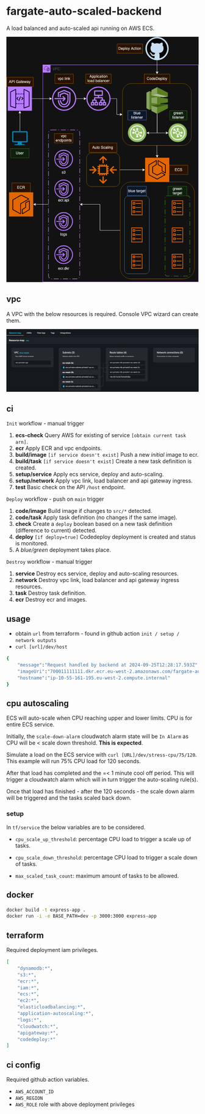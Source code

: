 # fargate-auto-scaled-backend

A load balanced and auto-scaled api running on AWS ECS.

![Infrastructure](docs/infra.drawio.png)

## vpc

A VPC with the below resources is required. Console VPC wizard can create them.

![VPC](docs/vpc.png)


## ci

`Init` workflow - manual trigger

1. **ecs-check** Query AWS for existing of service `[obtain current task arn]`.
2. **ecr** Apply ECR and vpc endpoints.
3. **build/image** `[if service doesn't exist]` Push a new *initial* image to ecr.
4. **build/task** `[if service doesn't exist]` Create a new task definition is created.
5. **setup/service** Apply ecs service, deploy and auto-scaling.
6. **setup/network** Apply vpc link, load balancer and api gateway ingress.
7. **test** Basic check on the API `/host` endpoint.

`Deploy` workflow - push on `main` trigger

1. **code/image** Build image if changes to `src/*` detected.
2. **code/task** Apply task definition (no changes if the same image).
3. **check** Create a `deploy` boolean based on a new task definition (difference to current) detected.
4. **deploy** `[if deploy=true]` Codedeploy deployment is created and status is monitored.
5. A *blue/green* deployment takes place.

`Destroy` workflow - manual trigger

1. **service** Destroy ecs service, deploy and auto-scaling resources.
2. **network** Destroy vpc link, load balancer and api gateway ingress resources.
3. **task** Destroy task definition.
4. **ecr** Destroy ecr and images.

## usage

- obtain `url` from terraform - found in github action `init / setup / network outputs`
- `curl [url]/dev/host`
  
```sh
{
    "message":"Request handled by backend at 2024-09-25T12:28:17.593Z",
    "imageUri":"700011111111.dkr.ecr.eu-west-2.amazonaws.com/fargate-auto-scaled-backend@sha256:78dfc01946306dd6afea2b47b56e196788501bfa93c1b2ee1e90a54e72b56938",
    "hostname":"ip-10-55-161-195.eu-west-2.compute.internal"
}
```

## cpu autoscaling

ECS will auto-scale when CPU reaching upper and lower limits. CPU is for entire ECS service.

Initially, the `scale-down-alarm` cloudwatch alarm state will be `In Alarm` as CPU will be < scale down threshold. **This is expected**.

Simulate a load on the ECS service with `curl [URL]/dev/stress-cpu/75/120`. This example will run 75% CPU load for 120 seconds.

After that load has completed and the =< 1 minute cool off period. This will trigger a cloudwatch alarm which will in turn trigger the auto-scaling rule(s).

Once that load has finished - after the 120 seconds - the scale down alarm will be triggered and the tasks scaled back down.

### setup 

In `tf/service` the below variables are to be considered.

- `cpu_scale_up_threshold`: percentage CPU load to trigger a scale up of tasks.

- `cpu_scale_down_threshold`: percentage CPU load to trigger a scale down of tasks.

- `max_scaled_task_count`: maximum amount of tasks to be allowed.

## docker

```sh
docker build -t express-app .
docker run -i -e BASE_PATH=dev -p 3000:3000 express-app
```

## terraform

Required deployment iam privileges.

```json
[
    "dynamodb:*", 
    "s3:*", 
    "ecr:*", 
    "iam:*", 
    "ecs:*",
    "ec2:*", 
    "elasticloadbalancing:*",
    "application-autoscaling:*",
    "logs:*",
    "cloudwatch:*",
    "apigateway:*",
    "codedeploy:*"
]
```

## ci config

Required github action variables.
- `AWS_ACCOUNT_ID`
- `AWS_REGION`
- `AWS_ROLE` role with above deployment privileges
